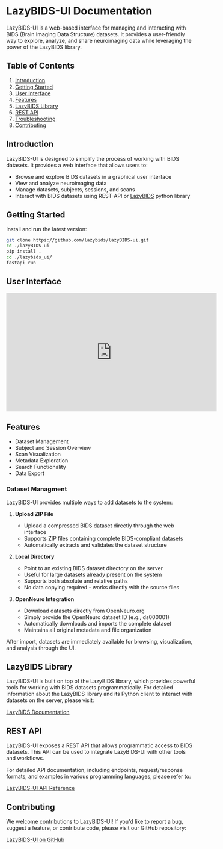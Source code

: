 # LazyBIDS-UI Documentation

LazyBIDS-UI is a web-based interface for managing and interacting with BIDS (Brain Imaging Data Structure) datasets. It provides a user-friendly way to explore, analyze, and share neuroimaging data while leveraging the power of the LazyBIDS library.

## Table of Contents

1. [Introduction](#introduction)
2. [Getting Started](#getting-started)
3. [User Interface](#user-interface)
4. [Features](#features)
5. [LazyBIDS Library](#lazybids-library)
6. [REST API](#rest-api)
7. [Troubleshooting](#troubleshooting)
8. [Contributing](#contributing)

## Introduction

LazyBIDS-UI is designed to simplify the process of working with BIDS datasets. It provides a web interface that allows users to:

- Browse and explore BIDS datasets in a graphical user interface
- View and analyze neuroimaging data
- Manage datasets, subjects, sessions, and scans
- Interact with BIDS datasets using REST-API or [LazyBIDS](https://lazybids.github.io/lazybids) python library

## Getting Started

Install and run the latest version:

```bash
git clone https://github.com/lazybids/lazyBIDS-ui.git
cd ./lazyBIDS-ui
pip install .
cd ./lazybids_ui/
fastapi run
```

## User Interface
<iframe width="560" height="315" src="https://www.youtube.com/embed/VM2L-RWl9eI" title="LazyBIDS-UI Demo" frameborder="0" allow="accelerometer; autoplay; clipboard-write; encrypted-media; gyroscope; picture-in-picture" allowfullscreen></iframe>


## Features

- Dataset Management
- Subject and Session Overview
- Scan Visualization
- Metadata Exploration
- Search Functionality
- Data Export

### Dataset Managment
LazyBIDS-UI provides multiple ways to add datasets to the system:

1. **Upload ZIP File**  
   * Upload a compressed BIDS dataset directly through the web interface
   * Supports ZIP files containing complete BIDS-compliant datasets
   * Automatically extracts and validates the dataset structure

2. **Local Directory**  
   * Point to an existing BIDS dataset directory on the server
   * Useful for large datasets already present on the system
   * Supports both absolute and relative paths
   * No data copying required - works directly with the source files

3. **OpenNeuro Integration**  
   * Download datasets directly from OpenNeuro.org
   * Simply provide the OpenNeuro dataset ID (e.g., ds000001)
   * Automatically downloads and imports the complete dataset
   * Maintains all original metadata and file organization

After import, datasets are immediately available for browsing, visualization, and analysis through the UI.


## LazyBIDS Library

LazyBIDS-UI is built on top of the LazyBIDS library, which provides powerful tools for working with BIDS datasets programmatically. For detailed information about the LazyBIDS library and its Python client to interact with datasets on the server, please visit:

[LazyBIDS Documentation](https://lazybids.github.io/lazybids/)

## REST API

LazyBIDS-UI exposes a REST API that allows programmatic access to BIDS datasets. This API can be used to integrate LazyBIDS-UI with other tools and workflows.

For detailed API documentation, including endpoints, request/response formats, and examples in various programming languages, please refer to:

[LazyBIDS-UI API Reference](https://lazybids.github.io/lazybids-ui/scalar)


## Contributing

We welcome contributions to LazyBIDS-UI! If you'd like to report a bug, suggest a feature, or contribute code, please visit our GitHub repository:

[LazyBIDS-UI on GitHub](https://github.com/lazybids/lazybids-ui)
